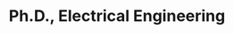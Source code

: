 ---
title: Ph.D., Electrical Engineering
organization: City University of Hong Kong
organizationUrl: https://www.cityu.edu.hk/
location: Hong Kong, China
start: 2020-08-31
---